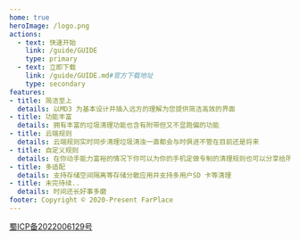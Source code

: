 ```yaml
---
home: true
heroImage: /logo.png
actions:
  - text: 快速开始
    link: /guide/GUIDE
    type: primary
  - text: 立即下载
    link: /guide/GUIDE.md#官方下载地址
    type: secondary
features:
- title: 简洁至上
  details: 以MD3 为基本设计并插入远方的理解为您提供简洁高效的界面
- title: 功能丰富
  details: 拥有丰富的垃圾清理功能也含有附带但又不显跑偏的功能
- title: 云端规则
  details: 云端规则实时同步清理垃圾清浊一直都会与时俱进不管在目前还是将来
- title: 自定义规则
  details: 在你动手能力富裕的情况下你可以为你的手机定做专制的清理规则也可以分享给所有人
- title: 多适配
  details: 支持存储空间隔离等存储分散应用并支持多用户SD 卡等清理
- title: 未完待续..
  details: 时间还长好事多磨
footer: Copyright © 2020-Present FarPlace
---
```



[蜀ICP备2022006129号](https://beian.miit.gov.cn)
